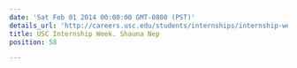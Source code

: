 ```yaml
---
date: 'Sat Feb 01 2014 00:00:00 GMT-0800 (PST)'
details_url: 'http://careers.usc.edu/students/internships/internship-week'
title: USC Internship Week. Shauna Nep
position: 58

---
```

